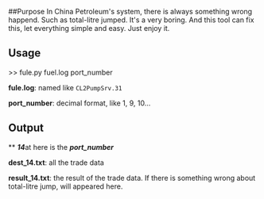 ##Purpose
In China Petroleum's system, there is always something wrong happend.
Such as total-litre jumped. It's a very boring.
And this tool can fix this, let everything simple and easy.
Just enjoy it.

## Usage
\>\> fule.py fuel.log port_number

**fule.log**: named like `CL2PumpSrv.31`

**port_number**: decimal format, like 1, 9, 10...

## Output

** ***14***at here is the ***port_number***

**dest_14.txt**: all the trade data

**result_14.txt**: the result of the trade data. If there is something wrong about total-litre jump, will appeared here.
